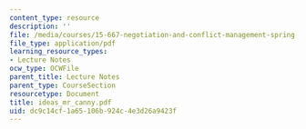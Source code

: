 ```yaml
---
content_type: resource
description: ''
file: /media/courses/15-667-negotiation-and-conflict-management-spring-2001/dc9c14cf1a65106b924c4e3d26a9423f_ideas_mr_canny.pdf
file_type: application/pdf
learning_resource_types:
- Lecture Notes
ocw_type: OCWFile
parent_title: Lecture Notes
parent_type: CourseSection
resourcetype: Document
title: ideas_mr_canny.pdf
uid: dc9c14cf-1a65-106b-924c-4e3d26a9423f
---
```

